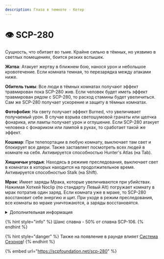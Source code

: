 ```yaml
---
description: Глаза в темноте - Кетер
---
```


# 👁 SCP-280

Сущность, что обитает во тьме. Крайне сильно в тёмных, но уязвимо в светлых помещениях, боится резких вспышек.

**Жатва**: Атакует жертву в ближнем бою, нанося урон и небольшое кровотечение. Если комната темная, то перезарядка между атаками ниже.

**Обитель тьмы**: Все люди в тёмных комнатах получают эффект травмирован пока SCP-280 жив. Если человек будет иметь эффект травмирован рядом с SCP-280, то расход стамины будет увеличиться. Сам же SCP-280 получает ускорение и защиту в тёмных комнатах.

**Фотофобия**: На свету получает эффект Burned, что увеличивает получаемый урон. В случае взрыва светошумовой гранаты или щелчка фонарика, или лампы получает урон и оглушение. Если SCP-280 атакует человека с фонариком или лампой в руках, то сработает такой же эффект.

**Кошмар**: При телепортации в любую комнату, выключает там свет и блокирует все двери. Также заставляет посмотреть всех людей в комнате на себя. Активируется способностью Hunter's Atlas (на Tab).

**Хищничьи угодья**: Находясь в режиме преследования, выключает свет в комнатах в которых находится на продолжительное время. Активируется способностью Stalk (на Shift).

**Мрак**: Имеет заряды Мрака, которые увеличиваются при убийствах. Нажимая Хоткей Noсlip (по стандарту Левый Alt) погружает комнату в мрак потратив один заряд. Если комната уже в мраке, то SCP-280 восстановит себе энергию и щит. При уходе в режим преследования, все комнаты во мраке уничтожаются, а заряды восстановятся.

<details>

<summary>Дополнительная информация</summary>

* **Класс**: SCP-106
* **Роль в команде**: Универсал

</details>

{% hint style="info" %}
Шанс спавна - 50% от спавна SCP-106.
{% endhint %}

{% hint style="danger" %}
Также на появление в раунде влияет [Система Сезонов](../../server-systems/seasons-system/)!
{% endhint %}

{% embed url="https://scpfoundation.net/scp-280" %}

